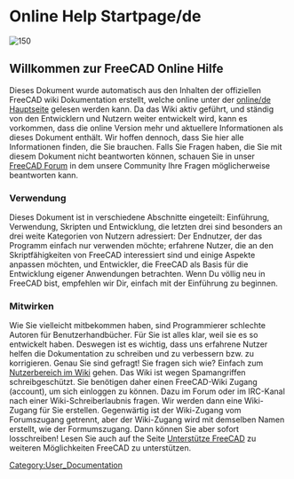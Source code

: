 # Online Help Startpage/de
 

![150](images/Crystal_Clear_app_tutorials.png )

## Willkommen zur FreeCAD Online Hilfe 

Dieses Dokument wurde automatisch aus den Inhalten der offiziellen FreeCAD wiki Dokumentation erstellt, welche online unter der [online/de Hauptseite](http://www.freecadweb.org/wiki/index.php?title=Main_Page) gelesen werden kann. Da das Wiki aktiv geführt, und ständig von den Entwicklern und Nutzern weiter entwickelt wird, kann es vorkommen, dass die online Version mehr und aktuellere Informationen als dieses Dokument enthält. Wir hoffen dennoch, dass Sie hier alle Informationen finden, die Sie brauchen. Falls Sie Fragen haben, die Sie mit diesem Dokument nicht beantworten können, schauen Sie in unser [FreeCAD Forum](http://forum.freecadweb.org/index.php) in dem unsere Community Ihre Fragen möglicherweise beantworten kann.

### Verwendung

Dieses Dokument ist in verschiedene Abschnitte eingeteilt: Einführung, Verwendung, Skripten und Entwicklung, die letzten drei sind besonders an drei weite Kategorien von Nutzern adressiert: Der Endnutzer, der das Programm einfach nur verwenden möchte; erfahrene Nutzer, die an den Skriptfähigkeiten von FreeCAD interessiert sind und einige Aspekte anpassen möchten, und Entwickler, die FreeCAD als Basis für die Entwicklung eigener Anwendungen betrachten. Wenn Du völlig neu in FreeCAD bist, empfehlen wir Dir, einfach mit der Einführung zu beginnen.

### Mitwirken

Wie Sie vielleicht mitbekommen haben, sind Programmierer schlechte Autoren für Benutzerhandbücher. Für Sie ist alles klar, weil sie es so entwickelt haben. Deswegen ist es wichtig, dass uns erfahrene Nutzer helfen die Dokumentation zu schreiben und zu verbessern bzw. zu korrigieren. Genau Sie sind gefragt! Sie fragen sich wie? Einfach zum [Nutzerbereich im Wiki](http://www.freecadweb.org/wiki/index.php) gehen. Das Wiki ist wegen Spamangriffen schreibgeschützt. Sie benötigen daher einen FreeCAD-Wiki Zugang (account), um sich einloggen zu können. Dazu im Forum oder im IRC-Kanal nach einer Wiki-Schreiberlaubnis fragen. Wir werden dann eine Wiki-Zugang für Sie erstellen. Gegenwärtig ist der Wiki-Zugang vom Forumszugang getrennt, aber der Wiki-Zugang wird mit demselben Namen erstellt, wie der Formumszugang. Dann können Sie aber sofort losschreiben! Lesen Sie auch auf the Seite [Unterstütze FreeCAD](http://www.freecadweb.org/wiki/index.php?title=Help_FreeCAD) zu weiteren Möglichkeiten FreeCAD zu unterstützen.







[Category:User\_Documentation](Category:User_Documentation.md)
